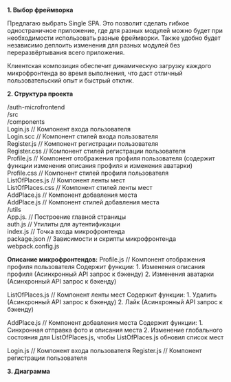 **1. Выбор фреймворка**

Предлагаю выбрать Single SPA. Это позволит сделать гибкое одностраничное приложение, где для разных модулей можно будет при необходимости использовать разные фреймворки. Также удобно будет независимо деплоить изменения для разных модулей без переразвёртывания всего приложения.

Клиентская композиция обеспечит динамическую загрузку каждого микрофронтенда во время выполнения, что даст отличный пользовательский опыт и быстрый отклик.

**2. Структура проекта**

/auth-microfrontend  
   /src  
      /components  
         Login.js			// Компонент входа пользователя  
         Login.scc		// Компонент стилей входа пользователя  
         Register.js     	      	// Компонент регистрации пользователя  
         Register.css           // Компонент стилей регистрации пользователя  
         Profile.js			// Компонент отображения профиля пользователя (содержит функции изменения описания профиля и изменения аватарки)  
         Profile.css		// Компонент стилей профиля пользователя   
         ListOfPlaces.js 	// Компонент ленты мест  
         ListOfPlaces.css 	// Компонент стилей ленты мест  
         AddPlace.js 		// Компонент добавления места  
         AddPlace.js 		// Компонент стилей добавления места  
      /utils  
         App.js. 			// Построение главной страницы  
         auth.js           		// Утилиты для аутентификации  
         index.js                 	// Точка входа микрофронтенда  
package.json              // Зависимости и скрипты микрофронтенда  
webpack.config.js  


**Описание микрофронтендов:**
Profile.js			// Компонент отображения профиля пользователя 		Содержит функции:
    1. Изменения описания профиля (Асинхронный API запрос к бэкенду)
    2. Изменения аватарки (Асинхронный API запрос к бэкенду)

ListOfPlaces.js	// Компонент ленты мест
	Содержит функции:
    1. Удалить (Асинхронный API запрос к бэкенду)
    2. Лайк (Асинхронный API запрос к бэкенду)
	
AddPlace.js		// Компонент добавления места
	Содержит функции:
    1. Синхронная отправка фото и описания места
    2. Изменение глобального состояния для ListOfPlaces.js, чтобы ListOfPlaces.js обновил список мест

Login.js			// Компонент входа пользователя
Register.js		// Компонент регистрации пользователя


**3. Диаграмма**

